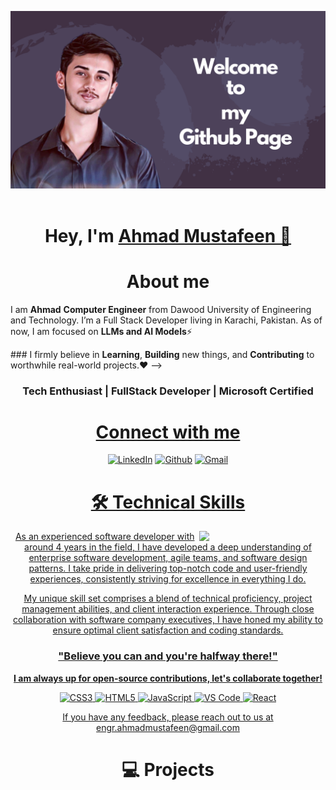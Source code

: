 
 
![GitHubBanner](https://github.com/ahmadmustafeen/ahmadmustafeen/blob/09f8e665a705f518cde8ca88489aaa4f0007c94b/Github.png) 
  <br/>
   <br/>
<h1 align="center" >Hey, I'm <a href="https://www.linkedin.com/in/ahmadmustafeen/" target="_blank"> Ahmad Mustafeen 👋</a>
 <br/>
<!-- <h3>About me,</h3> -->
<h1 align="center"> About me</h1>

I am <b>Ahmad</b> <b>Computer Engineer</b> from Dawood University of Engineering and Technology. I’m a Full Stack Developer living in Karachi, Pakistan. As of now, I am focused on <b>LLMs and AI Models</b>⚡

<!--> ### I firmly believe in <b>Learning</b>, <b>Building</b> new things, and <b>Contributing</b> to worthwhile real-world projects.❤ -->

<h3 align="center">Tech Enthusiast | FullStack Developer | Microsoft Certified </h3>
   <div align="center">

 <a  href="https://www.linkedin.com/in/ahmadmustafeen" target="_blank"><h1 align="center">Connect with me</h1></a>

<div align="center">
<a  href="https://www.linkedin.com/in/ahmadmustafeen" target="_blank"><img alt="LinkedIn" src="https://img.shields.io/badge/linkedin%20-%230077B5.svg?&style=for-the-badge&logo=linkedin&logoColor=white" /></a>
<a href="https://github.com/ahmadmustafeen" target="_blank"><img alt="Github" src="https://img.shields.io/badge/GitHub-100000?style=for-the-badge&logo=github&logoColor=white"/></a>
<a href="mailto:engr.ahmadmustafeen@gmail.com"><img  alt="Gmail" src="https://img.shields.io/badge/Gmail-D14836?style=for-the-badge&logo=gmail&logoColor=white" />

</div>

 
 <div align="center">

<h1>🛠 Technical Skills</h1>
   
   <img width="40%" align="right"   src="https://user-images.githubusercontent.com/90326051/196059543-f26eed56-e331-4211-8c0f-7ec25ab482de.png">

As an experienced software developer with around 4 years in the field, I have developed a deep understanding of enterprise software development, agile teams, and software design patterns. I take pride in delivering top-notch code and user-friendly experiences, consistently striving for excellence in everything I do.

My unique skill set comprises a blend of technical proficiency, project management abilities, and client interaction experience. Through close collaboration with software company executives, I have honed my ability to ensure optimal client satisfaction and coding standards.

### "Believe you can and you're halfway there!"

**I am always up for open-source contributions, let's collaborate together!**

<p align="center"> 
 <img alt="CSS3" src="https://img.shields.io/badge/css3-%231572B6.svg?&style=for-the-badge&logo=css3&logoColor=white" />
<img alt="HTML5" src="https://img.shields.io/badge/html5-%23E34F26.svg?&style=for-the-badge&logo=html5&logoColor=white" />
 <img alt="JavaScript" src="https://img.shields.io/badge/javascript-%23323330.svg?&style=for-the-badge&logo=javascript&logoColor=%23F7DF1E" />
    <img alt="VS Code" src="https://img.shields.io/badge/Visual_Studio_Code-0078D4?style=for-the-badge&logo=visual%20studio%20code&logoColor=white" />
    <img alt="React" src="https://img.shields.io/badge/react-%2320232a.svg?style=for-the-badge&logo=react&logoColor=%2361DAFB"/> 
</p>


If you have any feedback, please reach out to us at engr.ahmadmustafeen@gmail.com

<h1 align="center">💻 Projects</h1>


<!--| Project Name      | Description | 
| :---:        |    :----   |  
| [Project Name](project url)  | Project Description
   -->  

  <!--
  # ⚙️ GitHub Analytics
<table>
  <tr>
<td><img height="180px" src="https://github-readme-stats.vercel.app/api?username=ahmadmustafeen&show_icons=true&theme=dark" />
    <td><img height="170px" src="https://github-readme-stats.vercel.app/api/top-langs/?username=ahmadmustafeen&layout=compact&theme=dark" /></td>
  </tr>
</table>


<div align="center">
<p><img align="center" src="https://github-readme-streak-stats.herokuapp.com/?user=ahmadmustafeen&layout=compact&theme=dark" alt="ahmadmustafeen"/></p>
  </div>



# 📈 Contribution Graph  
 [![Ahmad Mustafeen's GitHub activity graph](https://activity-graph.herokuapp.com/graph?username=ahmadmustafeen&&theme=xcode)](https://github.com/ahmadmustafeen)
  -->
 </div>

 


